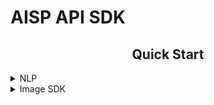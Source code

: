 # AISP API SDK
## <div align="center">Quick Start</div>
<details close>
<summary>NLP</summary>
Install requirements.txt in a Python>=3.7.0 environment
    
```bash
pip install -r requirements.txt 
```
Run the SDK.py in your command line
```bash
python SDK.py
``` 
now you can use postman post it, and check the format is correct   
<img width="850" src="https://raw.githubusercontent.com/HamaStarTeam/Hama-DemoGit-AISP_APIExample/master/ImageForReadMe/PostmanNlp.png">
</details>

    


<details close>
    <summary>Image SDK</summary>
Install requirements.txt in a Python>=3.7.0 environment
    
```bash
pip install -r requirements.txt 
```
Run the SDK.py in your command line
```bash
python SDK.py
``` 
now you can use postman post it, and check the format is correct   
<img width="850" src="https://raw.githubusercontent.com/HamaStarTeam/Hama-DemoGit-AISP_APIExample/master/ImageForReadMe/PostmanImage.png">
</details>